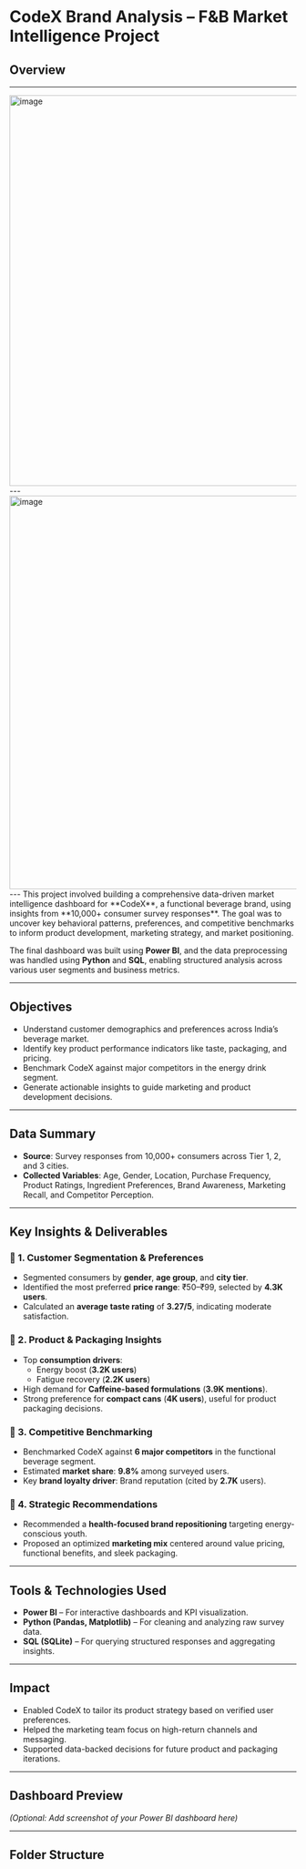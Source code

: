 
# CodeX Brand Analysis – F&B Market Intelligence Project

## Overview

---
<img width="1228" height="686" alt="image" src="https://github.com/user-attachments/assets/822fa3ed-5e75-4a6e-97fe-d6a92f0c104c" />
---
<img width="1226" height="691" alt="image" src="https://github.com/user-attachments/assets/99165192-1538-4558-b0ef-d49ee1103518" />
---
This project involved building a comprehensive data-driven market intelligence dashboard for **CodeX**, a functional beverage brand, using insights from **10,000+ consumer survey responses**. The goal was to uncover key behavioral patterns, preferences, and competitive benchmarks to inform product development, marketing strategy, and market positioning.

The final dashboard was built using **Power BI**, and the data preprocessing was handled using **Python** and **SQL**, enabling structured analysis across various user segments and business metrics.

---

## Objectives

- Understand customer demographics and preferences across India’s beverage market.
- Identify key product performance indicators like taste, packaging, and pricing.
- Benchmark CodeX against major competitors in the energy drink segment.
- Generate actionable insights to guide marketing and product development decisions.

---

## Data Summary

- **Source**: Survey responses from 10,000+ consumers across Tier 1, 2, and 3 cities.
- **Collected Variables**: Age, Gender, Location, Purchase Frequency, Product Ratings, Ingredient Preferences, Brand Awareness, Marketing Recall, and Competitor Perception.

---

## Key Insights & Deliverables

### 🔹 1. Customer Segmentation & Preferences

- Segmented consumers by **gender**, **age group**, and **city tier**.
- Identified the most preferred **price range**: ₹50–₹99, selected by **4.3K users**.
- Calculated an **average taste rating** of **3.27/5**, indicating moderate satisfaction.

### 🔹 2. Product & Packaging Insights

- Top **consumption drivers**:  
  - Energy boost (**3.2K users**)  
  - Fatigue recovery (**2.2K users**)
- High demand for **Caffeine-based formulations** (**3.9K mentions**).
- Strong preference for **compact cans** (**4K users**), useful for product packaging decisions.

### 🔹 3. Competitive Benchmarking

- Benchmarked CodeX against **6 major competitors** in the functional beverage segment.
- Estimated **market share**: **9.8%** among surveyed users.
- Key **brand loyalty driver**: Brand reputation (cited by **2.7K** users).

### 🔹 4. Strategic Recommendations

- Recommended a **health-focused brand repositioning** targeting energy-conscious youth.
- Proposed an optimized **marketing mix** centered around value pricing, functional benefits, and sleek packaging.

---

## Tools & Technologies Used

- **Power BI** – For interactive dashboards and KPI visualization.
- **Python (Pandas, Matplotlib)** – For cleaning and analyzing raw survey data.
- **SQL (SQLite)** – For querying structured responses and aggregating insights.

---

## Impact

- Enabled CodeX to tailor its product strategy based on verified user preferences.
- Helped the marketing team focus on high-return channels and messaging.
- Supported data-backed decisions for future product and packaging iterations.

---

## Dashboard Preview

_(Optional: Add screenshot of your Power BI dashboard here)_

---

## Folder Structure

